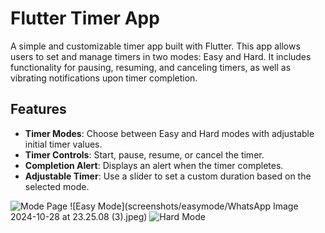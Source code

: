 # Flutter Timer App

A simple and customizable timer app built with Flutter. This app allows users to set and manage timers in two modes: Easy and Hard. It includes functionality for pausing, resuming, and canceling timers, as well as vibrating notifications upon timer completion.

## Features
- **Timer Modes**: Choose between Easy and Hard modes with adjustable initial timer values.
- **Timer Controls**: Start, pause, resume, or cancel the timer.
- **Completion Alert**: Displays an alert when the timer completes.
- **Adjustable Timer**: Use a slider to set a custom duration based on the selected mode.


![Mode Page](screenshots/selectmode)
![Easy Mode](screenshots/easymode/WhatsApp Image 2024-10-28 at 23.25.08 (3).jpeg)
![Hard Mode](screenshots/hardmode)

